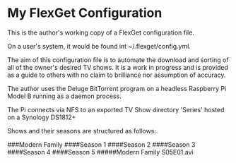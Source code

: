 # My FlexGet Configuration

This is the author's working copy of a FlexGet configuration file.

On a user's system, it would be found int ~/.flexget/config.yml.

The aim of this configuration file is to automate the download and sorting of all of the owner's desired TV shows. It is a work in progress and is provided as a guide to others with no claim to brilliance nor assumption of accuracy.

The author uses the Deluge BitTorrent program on a headless Raspberry Pi Model B running as a daemon process.

The Pi connects via NFS to an exported TV Show directory 'Series' hosted on a Synology DS1812+

Shows and their seasons are structured as follows:

###Modern Family
####Season 1
####Season 2
####Season 3
####Season 4
####Season 5
#####Modern Family S05E01.avi
